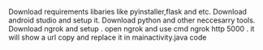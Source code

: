 Download requirements libaries like pyinstaller,flask and etc.
Download android studio and setup it.
Download python and other neccesarry tools.
Download ngrok and setup . open ngrok and use cmd ngrok http 5000 .
it will show a url copy and replace  it in mainactivity.java code 
